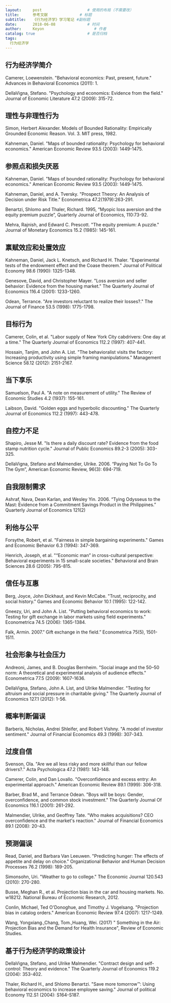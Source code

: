 ```yaml
---
layout:     post                    # 使用的布局（不需要改）
title:      参考文献              # 标题 
subtitle:   《行为经济学》学习笔记 #副标题
date:       2018-06-08              # 时间
author:     Keyon                      # 作者
catalog: true                       # 是否归档
tags:
  行为经济学
---
```


## 行为经济学简介

Camerer, Loewenstein. "Behavioral economics: Past, present, future." Advances in Behavioral Economics (2011): 1.

DellaVigna, Stefano. "Psychology and economics: Evidence from the field." Journal of Economic Literature 47.2 (2009): 315-72.



## 理性与非理性行为

Simon, Herbert Alexander. Models of Bounded Rationality: Empirically Grounded Economic Reason. Vol. 3. MIT press, 1982.

Kahneman, Daniel. "Maps of bounded rationality: Psychology for behavioral economics." American Economic Review 93.5 (2003): 1449-1475.



## 参照点和损失厌恶

Kahneman, Daniel. "Maps of bounded rationality: Psychology for behavioral economics." American Economic Review 93.5 (2003): 1449-1475.

Kahneman, Daniel, and A. Tversky. "Prospect Theory: An Analysis of Decision under Risk Title." Econometrica 47.2(1979):263-291.

Benartzi, Shlomo and Thaler, Richard. 1995, “Myopic loss aversion and the equity premium puzzle”, Quarterly Journal of Economics, 110:73-92.

Mehra, Rajnish, and Edward C. Prescott. "The equity premium: A puzzle." Journal of Monetary Economics 15.2 (1985): 145-161.



## 禀赋效应和处置效应

Kahneman, Daniel, Jack L. Knetsch, and Richard H. Thaler. "Experimental tests of the endowment effect and the Coase theorem." Journal of Political Economy 98.6 (1990): 1325-1348.

Genesove, David, and Christopher Mayer. "Loss aversion and seller behavior: Evidence from the housing market." The Quarterly Journal of Economics 116.4 (2001): 1233-1260.

Odean, Terrance. "Are investors reluctant to realize their losses?." The Journal of Finance 53.5 (1998): 1775-1798.



## 目标行为

Camerer, Colin, et al. "Labor supply of New York City cabdrivers: One day at a time." The Quarterly Journal of Economics 112.2 (1997): 407-441.

Hossain, Tanjim, and John A. List. "The behavioralist visits the factory: Increasing productivity using simple framing manipulations." Management Science 58.12 (2012): 2151-2167.



## 当下享乐

Samuelson, Paul A. "A note on measurement of utility." The Review of Economic Studies 4.2 (1937): 155-161.

Laibson, David. "Golden eggs and hyperbolic discounting." The Quarterly Journal of Economics 112.2 (1997): 443-478.



## 自控力不足

Shapiro, Jesse M. "Is there a daily discount rate? Evidence from the food stamp nutrition cycle." Journal of Public Economics 89.2-3 (2005): 303-325.

DellaVigna, Stefano and Malmendier, Ulrike. 2006. “Paying Not To Go To The Gym”, American Economic Review, 96(3): 694-719.



## 自我限制需求

Ashraf, Nava, Dean Karlan, and Wesley Yin. 2006. “Tying Odysseus to the Mast: Evidence from a Commitment Savings Product in the Philippines.” Quarterly Journal of Economics 121(2)



## 利他与公平

Forsythe, Robert, et al. "Fairness in simple bargaining experiments." Games and Economic Behavior 6.3 (1994): 347-369.

Henrich, Joseph, et al. "“Economic man” in cross-cultural perspective: Behavioral experiments in 15 small-scale societies." Behavioral and Brain Sciences 28.6 (2005): 795-815.



## 信任与互惠

Berg, Joyce, John Dickhaut, and Kevin McCabe. "Trust, reciprocity, and social history." Games and Economic Behavior 10.1 (1995): 122-142.

Gneezy, Uri, and John A. List. "Putting behavioral economics to work: Testing for gift exchange in labor markets using field experiments." Econometrica 74.5 (2006): 1365-1384.

Falk, Armin. 2007.” Gift exchange in the field.” Econometrica 75(5), 1501-1511.



## 社会形象与社会压力

Andreoni, James, and B. Douglas Bernheim. "Social image and the 50–50 norm: A theoretical and experimental analysis of audience effects." Econometrica 77.5 (2009): 1607-1636.

DellaVigna, Stefano, John A. List, and Ulrike Malmendier. "Testing for altruism and social pressure in charitable giving." The Quarterly Journal of Economics 127.1 (2012): 1-56.



## 概率判断偏误

Barberis, Nicholas, Andrei Shleifer, and Robert Vishny. "A model of investor sentiment." Journal of Financial Economics 49.3 (1998): 307-343.



## 过度自信

Svenson, Ola. "Are we all less risky and more skillful than our fellow drivers?." Acta Psychologica 47.2 (1981): 143-148.

Camerer, Colin, and Dan Lovallo. "Overconfidence and excess entry: An experimental approach." American Economic Review 89.1 (1999): 306-318.

Barber, Brad M., and Terrance Odean. "Boys will be boys: Gender, overconfidence, and common stock investment." The Quarterly Journal Of Economics 116.1 (2001): 261-292.

Malmendier, Ulrike, and Geoffrey Tate. "Who makes acquisitions? CEO overconfidence and the market's reaction." Journal of Financial Economics 89.1 (2008): 20-43.



## 预测偏误

Read, Daniel, and Barbara Van Leeuwen. "Predicting hunger: The effects of appetite and delay on choice." Organizational Behavior and Human Decision Processes 76.2 (1998): 189-205.

Simonsohn, Uri. "Weather to go to college." The Economic Journal 120.543 (2010): 270-280.

Busse, Meghan R., et al. Projection bias in the car and housing markets. No. w18212. National Bureau of Economic Research, 2012.

Conlin, Michael, Ted O'Donoghue, and Timothy J. Vogelsang. "Projection bias in catalog orders." American Economic Review 97.4 (2007): 1217-1249.

Wang, Yongxiang.,Chang, Tom.,Huang, Wei. (2017) " Something in the Air: Projection Bias and the Demand for Health Insurance", Review of Economic Studies.



## 基于行为经济学的政策设计

DellaVigna, Stefano, and Ulrike Malmendier. "Contract design and self-control: Theory and evidence." The Quarterly Journal of Economics 119.2 (2004): 353-402.

Thaler, Richard H., and Shlomo Benartzi. "Save more tomorrow™: Using behavioral economics to increase employee saving." Journal of political Economy 112.S1 (2004): S164-S187.